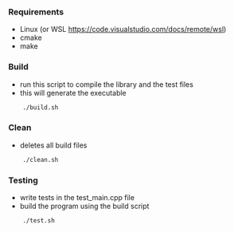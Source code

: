 ### Requirements
- Linux (or WSL https://code.visualstudio.com/docs/remote/wsl)
- cmake
- make

### Build
- run this script to compile the library and the test files
- this will generate the executable
``` bash
    ./build.sh
```

### Clean
- deletes all build files
``` bash
    ./clean.sh
```

### Testing 
- write tests in the test_main.cpp file
- build the program using the build script
``` bash
    ./test.sh
```
